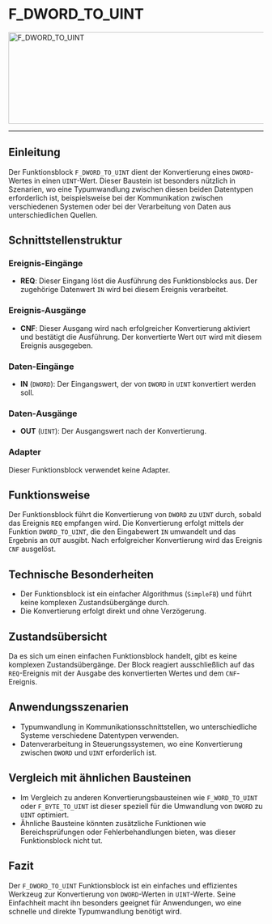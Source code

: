 # F_DWORD_TO_UINT

<img width="1242" height="181" alt="F_DWORD_TO_UINT" src="https://github.com/user-attachments/assets/8aa2ae37-3b94-46bf-9683-ee81e0a3e434" />

* * * * * * * * * *
## Einleitung
Der Funktionsblock `F_DWORD_TO_UINT` dient der Konvertierung eines `DWORD`-Wertes in einen `UINT`-Wert. Dieser Baustein ist besonders nützlich in Szenarien, wo eine Typumwandlung zwischen diesen beiden Datentypen erforderlich ist, beispielsweise bei der Kommunikation zwischen verschiedenen Systemen oder bei der Verarbeitung von Daten aus unterschiedlichen Quellen.

## Schnittstellenstruktur

### **Ereignis-Eingänge**
- **REQ**: Dieser Eingang löst die Ausführung des Funktionsblocks aus. Der zugehörige Datenwert `IN` wird bei diesem Ereignis verarbeitet.

### **Ereignis-Ausgänge**
- **CNF**: Dieser Ausgang wird nach erfolgreicher Konvertierung aktiviert und bestätigt die Ausführung. Der konvertierte Wert `OUT` wird mit diesem Ereignis ausgegeben.

### **Daten-Eingänge**
- **IN** (`DWORD`): Der Eingangswert, der von `DWORD` in `UINT` konvertiert werden soll.

### **Daten-Ausgänge**
- **OUT** (`UINT`): Der Ausgangswert nach der Konvertierung.

### **Adapter**
Dieser Funktionsblock verwendet keine Adapter.

## Funktionsweise
Der Funktionsblock führt die Konvertierung von `DWORD` zu `UINT` durch, sobald das Ereignis `REQ` empfangen wird. Die Konvertierung erfolgt mittels der Funktion `DWORD_TO_UINT`, die den Eingabewert `IN` umwandelt und das Ergebnis an `OUT` ausgibt. Nach erfolgreicher Konvertierung wird das Ereignis `CNF` ausgelöst.

## Technische Besonderheiten
- Der Funktionsblock ist ein einfacher Algorithmus (`SimpleFB`) und führt keine komplexen Zustandsübergänge durch.
- Die Konvertierung erfolgt direkt und ohne Verzögerung.

## Zustandsübersicht
Da es sich um einen einfachen Funktionsblock handelt, gibt es keine komplexen Zustandsübergänge. Der Block reagiert ausschließlich auf das `REQ`-Ereignis mit der Ausgabe des konvertierten Wertes und dem `CNF`-Ereignis.

## Anwendungsszenarien
- Typumwandlung in Kommunikationsschnittstellen, wo unterschiedliche Systeme verschiedene Datentypen verwenden.
- Datenverarbeitung in Steuerungssystemen, wo eine Konvertierung zwischen `DWORD` und `UINT` erforderlich ist.

## Vergleich mit ähnlichen Bausteinen
- Im Vergleich zu anderen Konvertierungsbausteinen wie `F_WORD_TO_UINT` oder `F_BYTE_TO_UINT` ist dieser speziell für die Umwandlung von `DWORD` zu `UINT` optimiert.
- Ähnliche Bausteine könnten zusätzliche Funktionen wie Bereichsprüfungen oder Fehlerbehandlungen bieten, was dieser Funktionsblock nicht tut.

## Fazit
Der `F_DWORD_TO_UINT` Funktionsblock ist ein einfaches und effizientes Werkzeug zur Konvertierung von `DWORD`-Werten in `UINT`-Werte. Seine Einfachheit macht ihn besonders geeignet für Anwendungen, wo eine schnelle und direkte Typumwandlung benötigt wird.
